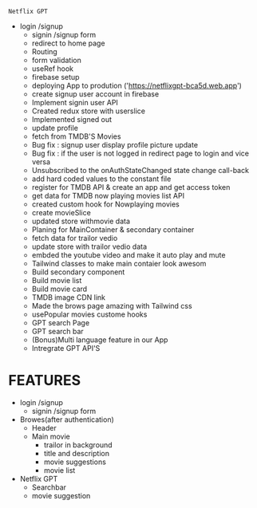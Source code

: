 `Netflix GPT`


- login /signup 
   - signin /signup form 
   - redirect to home page
   - Routing
   - form validation 
   - useRef hook
   - firebase setup
   - deploying App to prodution ('https://netflixgpt-bca5d.web.app')
   - create signup user account in firebase
   - Implement signin user API
   - Created redux store with userslice
   - Implemented signed out
   - update profile
   - fetch from TMDB'S Movies
   - Bug fix : signup user display profile picture update
   - Bug fix : if the user is not logged in redirect page to login and vice versa
   - Unsubscribed to the onAuthStateChanged state change call-back
   - add hard coded values to the constant file
   - register for TMDB API & create an app and get access token
   - get data for TMDB now playing movies list API
   - created custom hook for Nowplaying movies
   - create movieSlice
   - updated store withmovie data
   - Planing for MainContainer & secondary container
   - fetch data for trailor vedio
   - update store with trailor vedio data
   - embded the youtube video and make it auto play and mute
   - Tailwind classes to make main contaier look awesom
   - Build secondary component
   - Build movie list
   - Build movie card
   - TMDB image CDN link
   - Made the brows page amazing with Tailwind css
   - usePopular movies custome hooks
   - GPT search Page
   - GPT search bar
   - (Bonus)Multi language feature in our App
   - Intregrate GPT API'S
   

# FEATURES
- login /signup 
   - signin /signup form 
- Browes(after authentication)
   - Header
   -  Main movie
      - trailor in background
      - title and description
      - movie suggestions
      - movie list 
- Netflix GPT
  - Searchbar 
  - movie suggestion